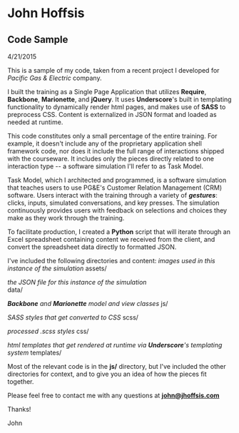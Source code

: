 # John Hoffsis
## Code Sample
4/21/2015

This is a sample of my code, taken from a recent project I developed for *Pacific Gas & Electric* company. 

I built the training as a Single Page Application that utilizes **Require**, **Backbone**, **Marionette**, and **jQuery**. It uses **Underscore**'s built in templating functionality to dynamically render html pages, and makes use of **SASS** to preprocess CSS. Content is externalized in JSON format and loaded as needed at runtime.

This code constitutes only a small percentage of the entire training. For example, it doesn't include any of the proprietary application shell framework code, nor does it include the full range of interactions shipped with the courseware.  It includes only the pieces directly related to one interaction type -- a software simulation I'll refer to as Task Model. 

Task Model, which I architected and programmed, is a software simulation that teaches users to use PG&E's Customer Relation Management (CRM) software. Users interact with the training through a variety of _**gestures**_: clicks, inputs, simulated conversations, and key presses. The simulation continuously provides users with feedback on selections and choices they make as they work through the training.

To facilitate production, I created a **Python** script that will iterate through an Excel spreadsheet containing content we received from the client, and convert the spreadsheet data directly to formatted JSON.

I've included the following directories and content:
*images used in this instance of the simulation*
assets/ 

*the JSON file for this instance of the simulation*		
data/

_**Backbone** and **Marionette** model and view classes_
js/

*SASS styles that get converted to CSS*
scss/

*processed .scss styles*
css/

_html templates that get rendered at runtime via **Underscore**'s templating system_
templates/

Most of the relevant code is in the **js/** directory, but I've included the other directories for context, and to give you an idea of how the pieces fit together.

Please feel free to contact me with any questions at **john@jhoffsis.com**

Thanks!

John


